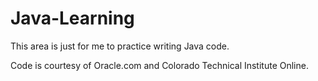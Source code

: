# Java-Learning
This area is just for me to practice writing Java code.

Code is courtesy of Oracle.com and Colorado Technical Institute Online.
